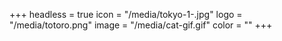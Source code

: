 +++
headless = true
icon = "/media/tokyo-1-.jpg"
logo = "/media/totoro.png"
image = "/media/cat-gif.gif"
color = ""
+++
